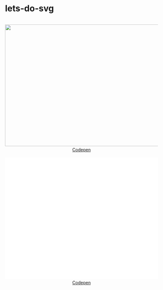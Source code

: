 # lets-do-svg

<div align="center">
	<br>
	<a href="https://codepen.io/tanisha03/pen/vYLMKzM">
		<img src="svg/is_it_a_gif.svg" width="800" height="400">
	</a>
	<br>
	<a href="https://codepen.io/tanisha03/pen/vYLMKzM">
		Codepen
	</a>
</div>

<div align="center">
	<br>
	<a href="https://codepen.io/tanisha03/pen/NWNXNXw">
		<img src="svg/made_with_love.svg" width="800" height="400">
	</a>
	<br>
	<a href="https://codepen.io/tanisha03/pen/NWNXNXw">
		Codepen
	</a>
</div>


